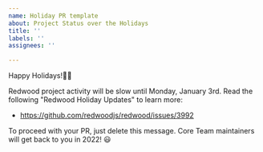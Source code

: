 ```yaml
---
name: Holiday PR template
about: Project Status over the Holidays
title: ''
labels: ''
assignees: ''

---
```


Happy Holidays!🎄🎉 

Redwood project activity will be slow until Monday, January 3rd. Read the following "Redwood Holiday Updates" to learn more:
- https://github.com/redwoodjs/redwood/issues/3992

To proceed with your PR, just delete this message. Core Team maintainers will get back to you in 2022! 😃

